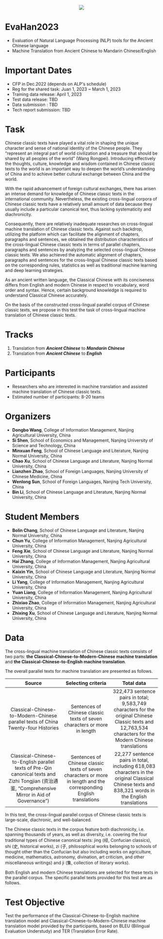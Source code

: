 <div align='center'>
<img src = 'https://user-images.githubusercontent.com/54113513/201254029-e63dd695-22aa-4419-ac01-7fc34326625a.png'>
</div>

# EvaHan2023
* Evaluation of Natural Language Processing (NLP) tools for the Ancient Chinese language
* Machine Translation from Ancient Chinese to Mandarin Chinese/English

# Important Dates
* CFP in Dec.2022 (depends on ALP's schedule)
* Reg for the shared task: Juan 1, 2023 ~ March 1, 2023
* Training data release: April 1, 2023
* Test data release: TBD
* Data submission : TBD
* Tech report submission: TBD

# Task
Chinese classic texts have played a vital role in shaping the unique character and sense of national identity of the Chinese people. 
They “represent an integral part of world civilization and a treasure that should be shared by all peoples of the world” (Wang Rongpei). 
Introducing effectively the thoughts, culture, 
knowledge and wisdom contained in Chinese classic texts to the world is an important way to deepen the world’s understanding of China and to achieve better cultural exchange between China and the world. 

With the rapid advancement of foreign cultural exchanges, there has arisen an intense demand for knowledge of Chinese classic texts in the international community. 
Nevertheless, the existing cross-lingual corpora of Chinese classic texts have a relatively small amount of data because they usually include a particular canonical text, 
thus lacking systematicity and diachronicity. 

Consequently, there are relatively inadequate researches on cross-lingual machine translation of Chinese classic texts. Against such backdrop, 
utilizing the platform which can facilitate the alignment of chapters, paragraphs and sentences, 
we obtained the distribution characteristics of the cross-lingual Chinese classic texts in terms of parallel chapters, 
paragraphs and sentences by analyzing the selected cross-lingual Chinese classic texts. We also achieved the automatic alignment of chapters, 
paragraphs and sentences for the cross-lingual Chinese classic texts based on the corresponding rules, 
statistics as well as traditional machine learning and deep learning strategies. 

As an ancient written language, 
the Classical Chinese with its conciseness differs from English and modern Chinese in respect to vocabulary, 
word order and syntax. Hence, certain background knowledge is required to understand Classical Chinese accurately. 

On the basis of the constructed cross-lingual parallel corpus of Chinese classic texts, 
we propose in this test the task of cross-lingual machine translation of Chinese classic texts.

# Tracks
1. Translation from ***Ancient Chinese*** to ***Mandarin Chinese***
2. Translation from ***Ancient Chinese*** to ***English***

# Participants
* Researchers who are interested in machine translation and assisted machine translation of Chinese classic texts.
* Estimated number of participants: 8-20 teams

# Organizers
* **Dongbo Wang**, College of Information Management, Nanjing Agricultural University, China
* **Si Shen**, School of Economics and Management, Nanjing University of Science and Technology, China
* **Minxuan Feng**, School of Chinese Language and Literature, Nanjing Normal University, China
* **Chao Xu**, School of Chinese Language and Literature, Nanjing Normal University, China
* **Lianzhen Zhao**, School of Foreign Languages, Nanjing University of Chinese Medicine, China
* **Wenlong Sun**, School of Foreign Languages, Nanjing Tech University, China
* **Bin Li**, School of Chinese Language and Literature, Nanjing Normal University, China

# Student Members
* **Bolin Chang**, School of Chinese Language and Literature, Nanjing Normal University, China
* **Chun Yu**, College of Information Management, Nanjing Agricultural University, China
* **Feng Xie**, School of Chinese Language and Literature, Nanjing Normal University, China
* **Hai Zhang**, College of Information Management, Nanjing Agricultural University, China
* **Kaixin Yin**, School of Chinese Language and Literature, Nanjing Normal University, China
* **Li Yang**, College of Information Management, Nanjing Agricultural University, China
* **Yuan Liang**, College of Information Management, Nanjing Agricultural University, China
* **Zhixiao Zhao**, College of Information Management, Nanjing Agricultural University, China
* **Zhixing Xu**, School of Chinese Language and Literature, Nanjing Normal University, China

# Data
The cross-lingual machine translation of Chinese classic texts consists of two parts: 
**the Classical-Chinese-to-Modern-Chinese machine translation** and **the Classical-Chinese-to-English machine translation**. 

The overall parallel texts for machine translation are presented as follows.


| Source | Selecting criteria | Total data |
|:---:|:---:|:---:|
| Classical-Chinese-to-Modern-Chinese parallel texts of China Twenty-four Histories | Sentences of Chinese classic texts of seven characters or more in length | 322,473 sentence pairs in total; 9,583,749 characters for the original Chinese Classic texts and 12,763,534 characters for the Modern Chinese translations |
| Classical-Chinese-to-English parallel texts of Pre-Qin canonical texts and Zizhi Tongjian (资治通鉴, “Comprehensive Mirror in Aid of Governance”) | Sentences of Chinese classic texts of seven characters or more in length and the corresponding English translations | 22,277 sentence pairs in total, including 618,083 characters in the original Classical Chinese texts and 838,321 words in the English translations |

In this test, the cross-lingual parallel corpus of Chinese classic texts is large-scale, diachronic, and well-balanced. 

The Chinese classic texts in the corpus feature both diachronicity, i.e. spanning thousands of years, 
as well as diversity, i.e. covering the four traditional types of Chinese canonical texts: jing (经, Confucian classics), shi (史, historical works), 
zi (子, philosophical works belonging to schools of thought other than the Confucian but also including works on agriculture, 
medicine, mathematics, astronomy, divination, art criticism, and other miscellaneous writings) and ji (集, collection of literary works). 

Both English and modern Chinese translations are selected for these texts in the parallel corpus. The specific parallel texts provided for this test are as follows.

# Test Objective
Test the performance of the Classical-Chinese-to-English machine translation model and Classical-Chinese-to-Modern-Chinese machine translation model 
provided by the participants, based on BLEU (Bilingual Evaluation Understudy) and TER (Translation Error Rate).
